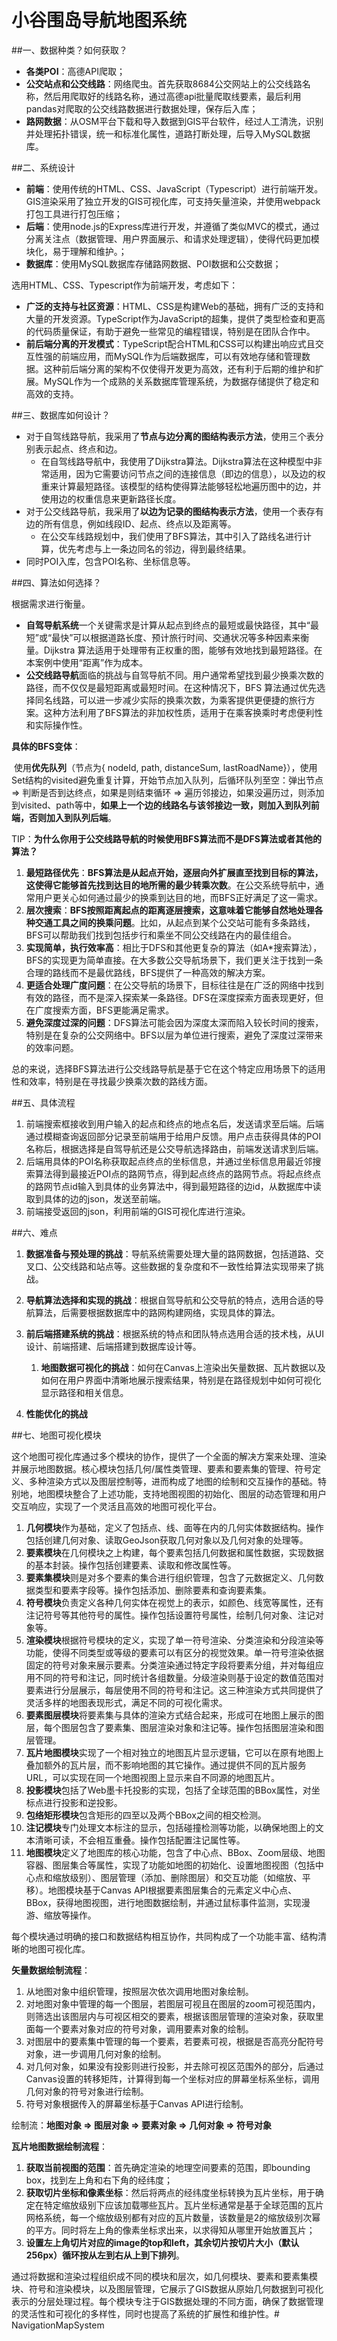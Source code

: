 # 小谷围岛导航地图系统

##一、数据种类？如何获取？

- **各类POI**：高德API爬取；
- **公交站点和公交线路**：网络爬虫。首先获取8684公交网站上的公交线路名称，然后用爬取好的线路名称，通过高德api批量爬取线要素，最后利用pandas对爬取的公交线路数据进行数据处理，保存后入库；
- **路网数据**：从OSM平台下载和导入数据到GIS平台软件，经过人工清洗，识别并处理拓扑错误，统一和标准化属性，道路打断处理，后导入MySQL数据库。

##二、系统设计

- **前端**：使用传统的HTML、CSS、JavaScript（Typescript）进行前端开发。GIS渲染采用了独立开发的GIS可视化库，可支持矢量渲染，并使用webpack打包工具进行打包压缩；
- **后端**：使用node.js的Express库进行开发，并遵循了类似MVC的模式，通过分离关注点（数据管理、用户界面展示、和请求处理逻辑），使得代码更加模块化，易于理解和维护。；
- **数据库**：使用MySQL数据库存储路网数据、POI数据和公交数据；

选用HTML、CSS、Typescript作为前端开发，考虑如下：

- **广泛的支持与社区资源**：HTML、CSS是构建Web的基础，拥有广泛的支持和大量的开发资源。TypeScript作为JavaScript的超集，提供了类型检查和更高的代码质量保证，有助于避免一些常见的编程错误，特别是在团队合作中。
- **前后端分离的开发模式**：TypeScript配合HTML和CSS可以构建出响应式且交互性强的前端应用，而MySQL作为后端数据库，可以有效地存储和管理数据。这种前后端分离的架构不仅使得开发更为高效，还有利于后期的维护和扩展。MySQL作为一个成熟的关系数据库管理系统，为数据存储提供了稳定和高效的支持。

##三、数据库如何设计？

- 对于自驾线路导航，我采用了**节点与边分离的图结构表示方法**，使用三个表分别表示起点、终点和边。
  - 在自驾线路导航中，我使用了Dijkstra算法。Dijkstra算法在这种模型中非常适用，因为它需要访问节点之间的连接信息（即边的信息），以及边的权重来计算最短路径。该模型的结构使得算法能够轻松地遍历图中的边，并使用边的权重信息来更新路径长度。
- 对于公交线路导航，我采用了**以边为记录的图结构表示方法**，使用一个表存有边的所有信息，例如线段ID、起点、终点以及距离等。
  - 在公交车线路规划中，我们使用了BFS算法，其中引入了路线名进行计算，优先考虑与上一条边同名的邻边，得到最终结果。
- 同时POI入库，包含POI名称、坐标信息等。


##四、算法如何选择？

根据需求进行衡量。

- **自驾导航系统**一个关键需求是计算从起点到终点的最短或最快路径，其中“最短”或“最快”可以根据道路长度、预计旅行时间、交通状况等多种因素来衡量。Dijkstra 算法适用于处理带有正权重的图，能够有效地找到最短路径。在本案例中使用“距离”作为成本。
- **公交线路导航**面临的挑战与自驾导航不同。用户通常希望找到最少换乘次数的路径，而不仅仅是最短距离或最短时间。在这种情况下，BFS 算法通过优先选择同名线路，可以进一步减少实际的换乘次数，为乘客提供更便捷的旅行方案。这种方法利用了BFS算法的非加权性质，适用于在乘客换乘时考虑便利性和实际操作性。

**具体的BFS变体**：

​		使用**优先队列**（节点为{ nodeId, path, distanceSum, lastRoadName}），使用Set结构的visited避免重复计算，开始节点加入队列，后循环队列至空：弹出节点 => 判断是否到达终点，如果是则结束循环 => 遍历邻接边，如果没遍历过，则添加到visited、path等中，**如果上一个边的线路名与该邻接边一致，则加入到队列前端，否则加入到队列后端**。

TIP：**为什么你用于公交线路导航的时候使用BFS算法而不是DFS算法或者其他的算法？**

1. **最短路径优先**：**BFS算法是从起点开始，逐层向外扩展直至找到目标的算法，这使得它能够首先找到达目的地所需的最少转乘次数**。在公交系统导航中，通常用户更关心如何通过最少的换乘到达目的地，而BFS正好满足了这一需求。
2. **层次搜索**：**BFS按照距离起点的距离逐层搜索，这意味着它能够自然地处理各种交通工具之间的换乘问题**。比如，从起点到某个公交站可能有多条路线，BFS可以帮助我们找到包括步行和乘坐不同公交线路在内的最佳组合。
3. **实现简单，执行效率高**：相比于DFS和其他更复杂的算法（如A*搜索算法），BFS的实现更为简单直接。在大多数公交导航场景下，我们更关注于找到一条合理的路线而不是最优路线，BFS提供了一种高效的解决方案。
4. **更适合处理广度问题**：在公交导航的场景下，目标往往是在广泛的网络中找到有效的路径，而不是深入探索某一条路径。DFS在深度探索方面表现更好，但在广度搜索方面，BFS更能满足需求。
5. **避免深度过深的问题**：DFS算法可能会因为深度太深而陷入较长时间的搜索，特别是在复杂的公交网络中。BFS以层为单位进行搜索，避免了深度过深带来的效率问题。

总的来说，选择BFS算法进行公交线路导航是基于它在这个特定应用场景下的适用性和效率，特别是在寻找最少换乘次数的路线方面。

##五、具体流程

1. 前端搜索框接收到用户输入的起点和终点的地点名后，发送请求至后端。后端通过模糊查询返回部分记录至前端用于给用户反馈。用户点击获得具体的POI名称后，根据选择是自驾导航还是公交导航选择路由，前端发送请求到后端。
2. 后端用具体的POI名称获取起点终点的坐标信息，并通过坐标信息用最近邻搜索算法得到最接近POI点的路网节点，得到起点终点的路网节点。将起点终点的路网节点id输入到具体的业务算法中，得到最短路径的边id，从数据库中读取到具体的边的json，发送至前端。
3. 前端接受返回的json，利用前端的GIS可视化库进行渲染。

##六、难点

1. **数据准备与预处理的挑战**：导航系统需要处理大量的路网数据，包括道路、交叉口、公交线路和站点等。这些数据的复杂度和不一致性给算法实现带来了挑战。
2. **导航算法选择和实现的挑战**：根据自驾导航和公交导航的特点，选用合适的导航算法，后需要根据数据库中的路网构建网络，实现具体的算法。
3. **前后端搭建系统的挑战**：根据系统的特点和团队特点选用合适的技术栈，从UI设计、前端搭建、后端搭建到数据库设计等。
   1. **地图数据可视化的挑战**：如何在Canvas上渲染出矢量数据、瓦片数据以及如何在用户界面中清晰地展示搜索结果，特别是在路径规划中如何可视化显示路径和相关信息。

4. **性能优化的挑战**

##七、地图可视化模块

这个地图可视化库通过多个模块的协作，提供了一个全面的解决方案来处理、渲染并展示地图数据。核心模块包括几何/属性类管理、要素和要素集的管理、符号定义、多种渲染方式以及图层控制等，进而构成了地图的绘制和交互操作的基础。特别地，地图模块整合了上述功能，支持地图视图的初始化、图层的动态管理和用户交互响应，实现了一个灵活且高效的地图可视化平台。

1. **几何模块**作为基础，定义了包括点、线、面等在内的几何实体数据结构。操作包括创建几何对象、读取GeoJson获取几何对象以及几何对象的处理等。
2. **要素模块**在几何模块之上构建，每个要素包括几何数据和属性数据，实现数据的基本封装。操作包括创建要素、读取和修改属性等。
3. **要素集模块**则是对多个要素的集合进行组织管理，包含了元数据定义、几何数据类型和要素字段等。操作包括添加、删除要素和查询要素集。
4. **符号模块**负责定义各种几何实体在视觉上的表示，如颜色、线宽等属性，还有注记符号等其他符号的属性。操作包括设置符号属性，绘制几何对象、注记对象等。
5. **渲染模块**根据符号模块的定义，实现了单一符号渲染、分类渲染和分段渲染等功能，使得不同类型或等级的要素可以有区分的视觉效果。单一符号渲染依据固定的符号对象来展示要素。分类渲染通过特定字段将要素分组，并对每组应用不同的符号和注记，同时统计各组数量。分级渲染则基于设定的数值范围对要素进行分层展示，每层使用不同的符号和注记。这三种渲染方式共同提供了灵活多样的地图表现形式，满足不同的可视化需求。
6. **要素图层模块**将要素集与具体的渲染方式结合起来，形成可在地图上展示的图层，每个图层包含了要素集、图层渲染对象和注记等。操作包括图层渲染和图层管理。
7. **瓦片地图模块**实现了一个相对独立的地图瓦片显示逻辑，它可以在原有地图上叠加额外的瓦片层，而不影响地图的其它操作。通过提供不同的瓦片服务URL，可以实现在同一个地图视图上显示来自不同源的地图瓦片。
8. **投影模块**包括了Web墨卡托投影的实现，包括了全球范围的BBox属性，对坐标点进行投影和逆投影。
9. **包络矩形模块**包含矩形的四至以及两个BBox之间的相交检测。
10. **注记模块**专门处理文本标注的显示，包括碰撞检测等功能，以确保地图上的文本清晰可读，不会相互重叠。操作包括配置注记属性等。
11. **地图模块**定义了地图库的核心功能，包含了中心点、BBox、Zoom层级、地图容器、图层集合等属性，实现了功能如地图的初始化、设置地图视图（包括中心点和缩放级别）、图层管理（添加、删除图层）和交互功能（如缩放、平移）。地图模块基于Canvas API根据要素图层集合的元素定义中心点、BBox，获得地图视图，进行地图数据绘制，并通过鼠标事件监测，实现漫游、缩放等操作。

每个模块通过明确的接口和数据结构相互协作，共同构成了一个功能丰富、结构清晰的地图可视化库。

**矢量数据绘制流程**：

1. 从地图对象中组织管理，按照层次依次调用地图对象绘制。
2. 对地图对象中管理的每一个图层，若图层可视且在图层的zoom可视范围内，则筛选出该图层内与可视区相交的要素，根据该图层管理的渲染对象，获取里面每一个要素对象对应的符号对象，调用要素对象的绘制。
3. 对图层中的要素集中管理的每一个要素，若要素可视，根据是否高亮分配符号对象，进一步调用几何对象的绘制。
4. 对几何对象，如果没有投影则进行投影，并去除可视区范围外的部分，后通过Canvas设置的转移矩阵，计算得到每一个坐标对应的屏幕坐标系坐标，调用几何对象的符号对象进行绘制。
5. 符号对象根据传入的屏幕坐标基于Canvas API进行绘制。

绘制流：**地图对象 => 图层对象 => 要素对象 => 几何对象 => 符号对象**

**瓦片地图数据绘制流程**：

1. **获取当前视图的范围**：首先确定渲染的地理空间要素的范围，即bounding box，找到左上角和右下角的经纬度；
1. **获取切片坐标和像素坐标**：然后将两点的经纬度坐标转换为瓦片坐标，用于确定在特定缩放级别下应该加载哪些瓦片。瓦片坐标通常是基于全球范围的瓦片网格系统，每一个缩放级别都有对应的瓦片数量，该数量是2的缩放级别次幂的平方。同时将左上角的像素坐标求出来，以求得知从哪里开始放置瓦片；
1. **设置左上角切片对应的image的top和left，其余切片按切片大小（默认256px）循环按从左到右从上到下排列**。


通过将数据和渲染过程组织成不同的模块和层次，如几何模块、要素和要素集模块、符号和渲染模块，以及图层管理，它展示了GIS数据从原始几何数据到可视化表示的分层处理过程。每个模块专注于GIS数据处理的不同方面，确保了数据管理的灵活性和可视化的多样性，同时也提高了系统的扩展性和维护性。#   N a v i g a t i o n M a p S y s t e m 
 
 
